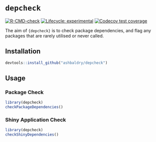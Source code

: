 # `depcheck`

<!-- badges: start -->
[![R-CMD-check](https://github.com/ashbaldry/depcheck/workflows/R-CMD-check/badge.svg)](https://github.com/ashbaldry/depcheck/actions)
[![Lifecycle: experimental](https://img.shields.io/badge/lifecycle-experimental-orange.svg)](https://lifecycle.r-lib.org/articles/stages.html#experimental)
[![Codecov test coverage](https://codecov.io/gh/ashbaldry/depcheck/branch/main/graph/badge.svg)](https://codecov.io/gh/ashbaldry/depcheck?branch=main)
<!-- badges: end -->

The aim of `{depcheck}` is to check package dependencies, and flag any packages that are rarely utilised or never called.

## Installation

```r
devtools::install_github("ashbaldry/depcheck")
```

## Usage

### Package Check

```r
library(depcheck)
checkPackageDependencies()
```

### Shiny Application Check

```r
library(depcheck)
checkShinyDependencies()
```
